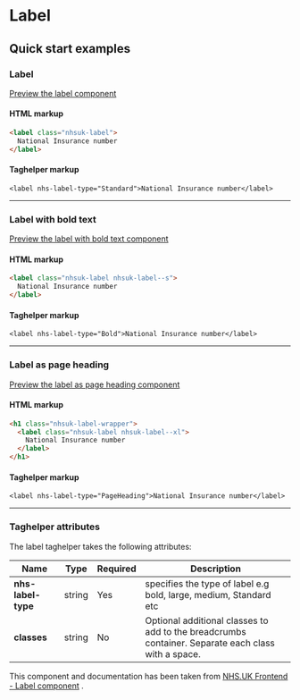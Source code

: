 ﻿# Label

## Quick start examples

### Label

[Preview the label component](https://dotnetcorefelpoc.azurewebsites.net/components/label)

#### HTML markup

```html
<label class="nhsuk-label">
  National Insurance number
</label>
```

#### Taghelper markup

```
<label nhs-label-type="Standard">National Insurance number</label>

```

---

### Label with bold text

[Preview the label with bold text component](https://dotnetcorefelpoc.azurewebsites.net/components/label-bold)

#### HTML markup

```html
<label class="nhsuk-label nhsuk-label--s">
  National Insurance number
</label>
```

#### Taghelper markup

```
<label nhs-label-type="Bold">National Insurance number</label>

```

---

### Label as page heading

[Preview the label as page heading component](https://dotnetcorefelpoc.azurewebsites.net/components/label-page-heading)

#### HTML markup

```html
<h1 class="nhsuk-label-wrapper">
  <label class="nhsuk-label nhsuk-label--xl">
    National Insurance number
  </label>
</h1>
```

#### Taghelper markup

```
<label nhs-label-type="PageHeading">National Insurance number</label>
```

---
### Taghelper attributes

The label taghelper takes the following attributes:

| Name                    | Type     | Required  | Description             |
| ------------------------|----------|-----------|-------------------------|
| **nhs-label-type**                | string   | Yes       | specifies the type of label e.g bold, large, medium, Standard etc  |
| **classes**             | string   | No        | Optional additional classes to add to the breadcrumbs container. Separate each class with a space. |

This component and documentation has been taken from [NHS.UK Frontend - Label component](https://github.com/nhsuk/nhsuk-frontend/tree/master/packages/components/label) .
